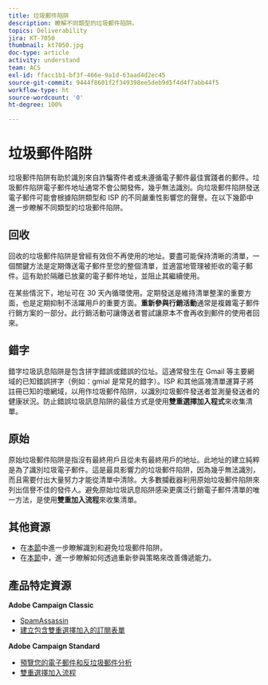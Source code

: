 ```yaml
---
title: 垃圾郵件陷阱
description: 瞭解不同類型的垃圾郵件陷阱。
topics: Deliverability
jira: KT-7050
thumbnail: kt7050.jpg
doc-type: article
activity: understand
team: ACS
exl-id: ffacc1b1-bf3f-466e-9a1d-63aad4d2ec45
source-git-commit: 9444f8601f2f349398ee5deb9d5f4d4f7abb44f5
workflow-type: ht
source-wordcount: '0'
ht-degree: 100%

---
```


# 垃圾郵件陷阱

垃圾郵件陷阱有助於識別來自詐騙寄件者或未遵循電子郵件最佳實踐者的郵件。垃圾郵件陷阱電子郵件地址通常不會公開發佈，幾乎無法識別。向垃圾郵件陷阱發送電子郵件可能會根據陷阱類型和 ISP 的不同嚴重性影響您的聲譽。在以下幾節中進一步瞭解不同類型的垃圾郵件陷阱。

## 回收

回收的垃圾郵件陷阱是曾經有效但不再使用的地址。要盡可能保持清晰的清單，一個關鍵方法是定期傳送電子郵件至您的整個清單，並適當地管理被拒收的電子郵件。這有助於隔離已放棄的電子郵件地址，並阻止其繼續使用。

在某些情況下，地址可在 30 天內循環使用。定期發送是維持清單整潔的重要方面，也是定期抑制不活躍用戶的重要方面。**重新參與行銷活動**&#x200B;通常是複雜電子郵件行銷方案的一部分。此行銷活動可讓傳送者嘗試讓原本不會再收到郵件的使用者回來。

## 錯字

錯字垃圾訊息陷阱是包含拼字錯誤或錯誤的位址。這通常發生在 Gmail 等主要網域的已知錯誤拼字（例如：gmial 是常見的錯字）。ISP 和其他區塊清單運算子將註冊已知的壞網域，以用作垃圾郵件陷阱，以識別垃圾郵件發送者並測量發送者的健康狀況。防止錯誤垃圾訊息陷阱的最佳方式是使用&#x200B;**雙重選擇加入程式**&#x200B;來收集清單。

## 原始

原始垃圾郵件陷阱是指沒有最終用戶且從未有最終用戶的地址。此地址的建立純粹是為了識別垃圾電子郵件。這是最具影響力的垃圾郵件陷阱，因為幾乎無法識別，而且需要付出大量努力才能從清單中清除。大多數攔截器利用原始垃圾郵件陷阱來列出信譽不佳的發件人。避免原始垃圾訊息陷阱感染更廣泛行銷電子郵件清單的唯一方法，是使用&#x200B;**雙重加入流程**&#x200B;來收集清單。

## 其他資源

* 在[本節](/help/additional-resources/all-about-spam-traps.md)中進一步瞭解識別和避免垃圾郵件陷阱。
* 在[本節](/help/additional-resources/re-engagement.md)中，進一步瞭解如何透過重新參與策略來改善傳遞能力。

## 產品特定資源

**Adobe Campaign Classic**

* [SpamAssassin](https://experienceleague.adobe.com/docs/campaign-classic/using/sending-messages/deliverability-management/spamassassin.html?lang=zh-Hant#using-spamassassin)
* [建立包含雙重選擇加入的訂閱表單](https://experienceleague.adobe.com/docs/campaign-classic/using/designing-content/web-forms/use-cases--web-forms.html?lang=zh-Hant#create-a-subscription--form-with-double-opt-in)

**Adobe Campaign Standard**

* [預覽您的電子郵件和反垃圾郵件分析](https://experienceleague.adobe.com/docs/campaign-standard-learn/tutorials/designing-content/email-designer/preview-your-email.html?lang=zh-Hant#designing-content)
* [雙重選擇加入流程](https://experienceleague.adobe.com/docs/campaign-standard/using/communication-channels/landing-pages/setting-up-a-double-opt-in-process.html?lang=zh-Hant#communication-channels)
